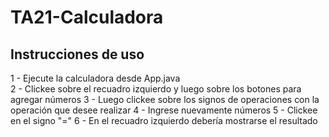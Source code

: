 # TA21-Calculadora

## Instrucciones de uso
1 - Ejecute la calculadora desde App.java<br/>
2 - Clickee sobre el recuadro izquierdo y luego sobre los botones para agregar números
3 - Luego clickee sobre los signos de operaciones con la operación que desee realizar
4 - Ingrese nuevamente números
5 - Clickee en el signo "="
6 - En el recuadro izquierdo debería mostrarse el resultado
